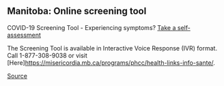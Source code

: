 ## Manitoba: Online screening tool

COVID-19 Screening Tool - Experiencing symptoms? [Take a self-assessment](https://sharedhealthmb.ca/covid19/screening-tool/)

The Screening Tool is available in Interactive Voice Response (IVR) format. 
Call 1-877-308-9038 or visit [Here]https://misericordia.mb.ca/programs/phcc/health-links-info-sante/.

[Source](https://www.gov.mb.ca/covid19/)
